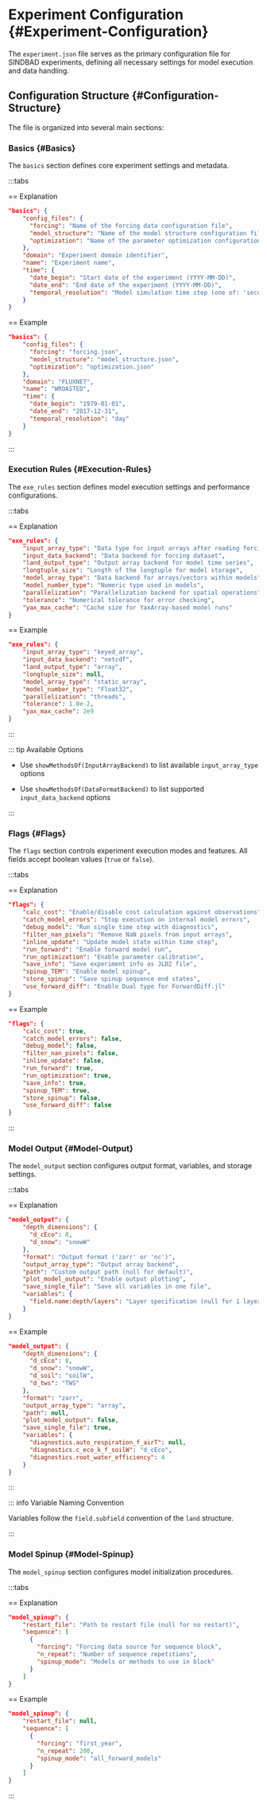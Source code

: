 
# Experiment Configuration {#Experiment-Configuration}

The `experiment.json` file serves as the primary configuration file for SINDBAD experiments, defining all necessary settings for model execution and data handling.

## Configuration Structure {#Configuration-Structure}

The file is organized into several main sections:

### Basics {#Basics}

The `basics` section defines core experiment settings and metadata.

:::tabs

== Explanation

```json
"basics": {
    "config_files": {
      "forcing": "Name of the forcing data configuration file",
      "model_structure": "Name of the model structure configuration file",
      "optimization": "Name of the parameter optimization configuration file"
    },
    "domain": "Experiment domain identifier",
    "name": "Experiment name",
    "time": {
      "date_begin": "Start date of the experiment (YYYY-MM-DD)",
      "date_end": "End date of the experiment (YYYY-MM-DD)",
      "temporal_resolution": "Model simulation time step (one of: 'second', 'minute', 'halfhour', 'hour', 'day', 'week', 'month', 'year', 'decade')"
    }
}
```


== Example

```json
"basics": {
    "config_files": {
      "forcing": "forcing.json",
      "model_structure": "model_structure.json",
      "optimization": "optimization.json"
    },
    "domain": "FLUXNET",
    "name": "WROASTED",
    "time": {
      "date_begin": "1979-01-01",
      "date_end": "2017-12-31",
      "temporal_resolution": "day"
    }
}
```


:::

### Execution Rules {#Execution-Rules}

The `exe_rules` section defines model execution settings and performance configurations.

:::tabs

== Explanation

```json
"exe_rules": {
    "input_array_type": "Data type for input arrays after reading forcing data",
    "input_data_backend": "Data backend for forcing dataset",
    "land_output_type": "Output array backend for model time series",
    "longtuple_size": "Length of the longtuple for model storage",
    "model_array_type": "Data backend for arrays/vectors within models",
    "model_number_type": "Numeric type used in models",
    "parallelization": "Parallelization backend for spatial operations",
    "tolerance": "Numerical tolerance for error checking",
    "yax_max_cache": "Cache size for YaxArray-based model runs"
}
```


== Example

```json
"exe_rules": {
    "input_array_type": "keyed_array",
    "input_data_backend": "netcdf",
    "land_output_type": "array",
    "longtuple_size": null,
    "model_array_type": "static_array",
    "model_number_type": "Float32",
    "parallelization": "threads",
    "tolerance": 1.0e-2,
    "yax_max_cache": 2e9
}
```


:::

::: tip Available Options
- Use `showMethodsOf(InputArrayBackend)` to list available `input_array_type` options
  
- Use `showMethodsOf(DataFormatBackend)` to list supported `input_data_backend` options
  

:::

### Flags {#Flags}

The `flags` section controls experiment execution modes and features. All fields accept boolean values (`true` or `false`).

:::tabs

== Explanation

```json
"flags": {
    "calc_cost": "Enable/disable cost calculation against observations",
    "catch_model_errors": "Stop execution on internal model errors",
    "debug_model": "Run single time step with diagnostics",
    "filter_nan_pixels": "Remove NaN pixels from input arrays",
    "inline_update": "Update model state within time step",
    "run_forward": "Enable forward model run",
    "run_optimization": "Enable parameter calibration",
    "save_info": "Save experiment info as JLD2 file",
    "spinup_TEM": "Enable model spinup",
    "store_spinup": "Save spinup sequence end states",
    "use_forward_diff": "Enable Dual type for ForwardDiff.jl"
}
```


== Example

```json
"flags": {
    "calc_cost": true,
    "catch_model_errors": false,
    "debug_model": false,
    "filter_nan_pixels": false,
    "inline_update": false,
    "run_forward": true,
    "run_optimization": true,
    "save_info": true,
    "spinup_TEM": true,
    "store_spinup": false,
    "use_forward_diff": false
}
```


:::

### Model Output {#Model-Output}

The `model_output` section configures output format, variables, and storage settings.

:::tabs

== Explanation

```json
"model_output": {
    "depth_dimensions": {
      "d_cEco": 8,
      "d_snow": "snowW"
    },
    "format": "Output format ('zarr' or 'nc')",
    "output_array_type": "Output array backend",
    "path": "Custom output path (null for default)",
    "plot_model_output": "Enable output plotting",
    "save_single_file": "Save all variables in one file",
    "variables": {
      "field.name:depth/layers": "Layer specification (null for 1 layer, string for depth dimension, or number for layers)"
    }
}
```


== Example

```json
"model_output": {
    "depth_dimensions": {
      "d_cEco": 8,
      "d_snow": "snowW",
      "d_soil": "soilW",
      "d_tws": "TWS"
    },
    "format": "zarr",
    "output_array_type": "array",
    "path": null,
    "plot_model_output": false,
    "save_single_file": true,
    "variables": {
      "diagnostics.auto_respiration_f_airT": null,
      "diagnostics.c_eco_k_f_soilW": "d_cEco",
      "diagnostics.root_water_efficiency": 4
    }
}
```


:::

::: info Variable Naming Convention

Variables follow the `field.subfield` convention of the `land` structure.

:::

### Model Spinup {#Model-Spinup}

The `model_spinup` section configures model initialization procedures.

:::tabs

== Explanation

```json
"model_spinup": {
    "restart_file": "Path to restart file (null for no restart)",
    "sequence": [
      {
        "forcing": "Forcing data source for sequence block",
        "n_repeat": "Number of sequence repetitions",
        "spinup_mode": "Models or methods to use in block"
      }
    ]
}
```


== Example

```json
"model_spinup": {
    "restart_file": null,
    "sequence": [
      {
        "forcing": "first_year",
        "n_repeat": 200,
        "spinup_mode": "all_forward_models"
      }
    ]
}
```


:::

